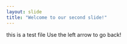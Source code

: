 ```yaml
---
layout: slide
title: "Welcome to our second slide!"
---
```

this is a test file
Use the left arrow to go back!
